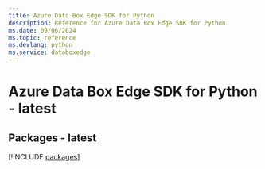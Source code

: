 ```yaml
---
title: Azure Data Box Edge SDK for Python
description: Reference for Azure Data Box Edge SDK for Python
ms.date: 09/06/2024
ms.topic: reference
ms.devlang: python
ms.service: databoxedge
---
```

# Azure Data Box Edge SDK for Python - latest
## Packages - latest
[!INCLUDE [packages](data-box-edge-index.md)]